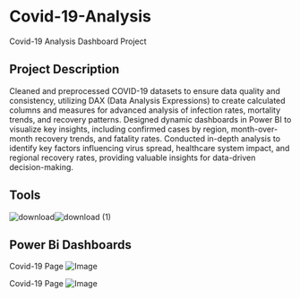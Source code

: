 # Covid-19-Analysis
Covid-19 Analysis Dashboard Project 
## Project Description
Cleaned and preprocessed COVID-19 datasets to ensure data quality and consistency, utilizing DAX (Data Analysis Expressions) to create calculated columns and measures for advanced analysis of infection rates, mortality trends, and recovery patterns. Designed dynamic dashboards in Power BI to visualize key insights, including confirmed cases by region, month-over-month recovery trends, and fatality rates. Conducted in-depth analysis to identify key factors influencing virus spread, healthcare system impact, and regional recovery rates, providing valuable insights for data-driven decision-making.
## Tools
![download](https://github.com/user-attachments/assets/82fe2e1c-ca76-4267-9819-1449de1c9e64)![download (1)](https://github.com/user-attachments/assets/9295a98b-4db9-4334-841c-01003dbe84d5)

## Power Bi Dashboards
Covid-19 Page
![Image](https://github.com/user-attachments/assets/512fe546-4bb0-4c2b-81a1-6c2cbd0f9b59)


Covid-19 
Page ![Image](https://github.com/user-attachments/assets/c3643724-8810-498f-b898-cafad37a6ab7)
